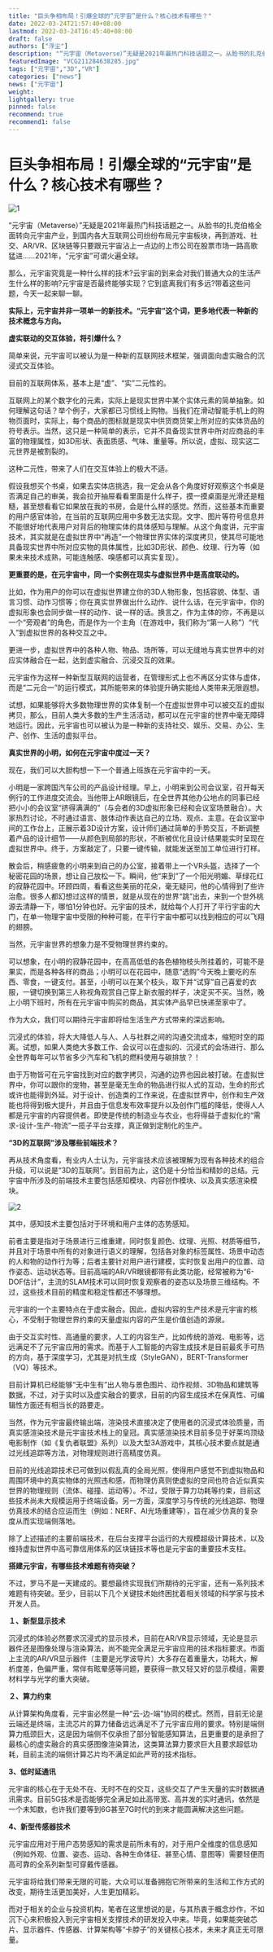 ```yaml
---
title: "巨头争相布局！引爆全球的“元宇宙”是什么？核心技术有哪些？"
date: 2022-03-24T21:57:40+08:00
lastmod: 2022-03-24T16:45:40+08:00
draft: false
authors: ["浮尘"]
description: "“元宇宙（Metaverse）”无疑是2021年最热门科技话题之一。从脸书的扎克伯格全面转向元宇宙产业，到国内各大互联网公司纷纷布局元宇宙板块，再到游戏、社交、AR/VR、区块链等只要跟元宇宙沾上一点边的上市公司在股票市场一路高歌猛进……2021年，“元宇宙”可谓火遍全球。"
featuredImage: "VCG211284638285.jpg"
tags: ["元宇宙","3D","VR"]
categories: ["news"]
news: ["元宇宙"]
weight: 
lightgallery: true
pinned: false
recommend: true
recommend1: false
---
```


# 巨头争相布局！引爆全球的“元宇宙”是什么？核心技术有哪些？

![1](2610e55f225749f1b3f410763c75c99b.jpg)

“元宇宙（Metaverse）”无疑是2021年最热门科技话题之一。从脸书的扎克伯格全面转向元宇宙产业，到国内各大互联网公司纷纷布局元宇宙板块，再到游戏、社交、AR/VR、区块链等只要跟元宇宙沾上一点边的上市公司在股票市场一路高歌猛进……2021年，“元宇宙”可谓火遍全球。

那么，元宇宙究竟是一种什么样的技术?云宇宙的到来会对我们普通大众的生活产生什么样的影响?元宇宙是否最终能够实现？它到底离我们有多远?带着这些问题，今天一起来聊一聊。

**实际上，元宇宙并非一项单一的新技术。“元宇宙”这个词，更多地代表一种新的技术概念与方向。**

**虚实联动的交互体验，将引爆什么？**

简单来说，元宇宙可以被认为是一种新的互联网技术框架，强调面向虚实融合的沉浸式交互体验。

目前的互联网体系，基本上是“虚”、“实”二元性的。

互联网上的某个数字化的元素，实际上是现实世界中某个实体元素的简单抽象。如何理解这句话？举个例子，大家都已习惯线上购物。当我们在滑动智能手机上的购物页面时，实际上，每个商品的图标就是现实中供货商货架上所对应的实体货品的符号表示。当然，这只是一种简单的表示，它并不具备现实世界中所对应商品的丰富的物理属性，如3D形状、表面质感、气味、重量等。所以说，虚拟、现实这二元世界是被割裂的。

这种二元性，带来了人们在交互体验上的极大不适。

假设我想买个书桌，如果去实体店挑选，我一定会从各个角度好好观察这个书桌是否满足自己的审美，我会拉开抽屉看看里面是什么样子，摸一摸桌面是光滑还是粗糙，甚至想看看它如果放在我的书房，会是什么样的感觉。然而，这些基本而重要的用户感官体验，在当前的互联网应用中多数无法实现。文字、图片等符号信息并不能很好地代表用户对背后的物理实体的具体感知与理解。从这个角度讲，元宇宙技术，其实就是在虚拟世界中“再造”一个物理世界实体的深度拷贝，使其尽可能地具备现实世界中所对应实物的具体属性，比如3D形状、颜色、纹理、行为等（如果未来技术成熟，可能连触感、嗅感都可以真实复现）。

**更重要的是，在元宇宙中，同一个实例在现实与虚拟世界中是高度联动的。**

比如，作为用户的你可以在虚拟世界建立你的3D人物形象，包括容貌、体型、语言习惯、动作习惯等；你在真实世界做出什么动作、说什么话，在元宇宙中，你的虚拟形象也会同步做一样的动作、说一样的话。换言之，作为主体的你，不再是以一个“旁观者”的角色，而是作为一个主角（在游戏中，我们称为“第一人称”）“代入”到虚拟世界的各种交互之中。

更进一步，虚拟世界中的各种人物、物品、场所等，可以无缝地与真实世界中的对应实体融合在一起，达到虚实融合、沉浸交互的效果。

元宇宙作为这样一种新型互联网的运营者，在管理形式上也不再区分实体与虚体，而是“二元合一”的运行模式，其所能带来的体验提升确实能给人类带来无限遐想。

试想，如果能够将大多数物理世界的实体复制一个在虚拟世界中可以被交互的虚拟拷贝，那么，目前人类大多数的生产生活活动，都可以在元宇宙的世界中毫无障碍地运行。因此，元宇宙也可以被认为是一种新的支持社交、娱乐、交易、办公、生产、创作、生活的虚拟平台。

**真实世界的小明，如何在元宇宙中度过一天？**

现在，我们可以大胆构想一下一个普通上班族在元宇宙中的一天。

小明是一家跨国汽车公司的产品设计经理。早上，小明来到公司会议室，召开每天例行的工作进度交流会。当他带上AR眼镜后，在全世界其他办公地点的同事已经把小小的会议室“挤得满满的”（与会者的3D虚拟形象已经和会议室场景融合）。大家热烈讨论，不时通过语言、肢体动作表达自己的立场、观点、主意。在会议室中间的工作台上，正展示着3D设计方案，设计师们通过简单的手势交互，不断调整着产品的设计细节——从颜色到局部的形状，不断被优化且设计结果能实时呈现在虚拟世界中。终于，方案敲定了，只要一键传输，就能发送至加工单位进行打样。

散会后，稍感疲惫的小明来到自己的办公室，接着带上一个VR头盔，选择了一个秘密花园的场景，想让自己放松一下。瞬间，他“来到”了一个阳光明媚、草绿花红的寂静花园中。环顾四周，看看这些美丽的花朵，毫无疑问，他的心情得到了些许治愈。很多人都幻想过这样的情景，就是从现在的世界“跳”出去，来到一个世外桃源去清静一下，哪怕1分钟也好。元宇宙的技术，就给每个人打开了平行宇宙的大门，在单一物理宇宙中受限的种种可能，在平行宇宙中都可以找到相应的可以飞翔的翅膀。

当然，元宇宙世界的想象力是不受物理世界约束的。

可以想象，在小明的寂静花园中，在高高低低的各色植物枝头所挂着的，可能不是果实，而是各种各样的商品；小明可以在花园中，随意“选购”今天晚上要吃的东西、零食，一键支付。甚至，小明可以在某个枝头，取下并“试穿”自己喜爱的衣服，一键切换到第三人称视角观赏自己穿上新衣服的样子，决定买不买。当然，晚上小明下班时，所有在元宇宙中购买的商品，其实体产品早已快递至家中了。

作为大众，我们可以期待元宇宙即将给生活生产方式带来的深远影响。

沉浸式的体验，将大大降低人与人、人与社群之间的沟通交流成本，缩短时空的距离。试想，如果人类绝大多数工作、会议可以在虚拟的、沉浸式的会场进行、那么全世界每年可以节省多少汽车和飞机的燃料使用与碳排放？！

由于万物皆可在元宇宙找到对应的数字拷贝，沟通的边界也因此被打破。在虚拟世界中，你可以跟你的宠物，甚至是毫无生命的物品进行拟人式的互动，生命的形式或许也能得到外延。对于设计、创造类的工作来说，在虚拟世界中，创作和生产效能也将得到极大提升，并且由于信息发布效率提升以及创作门槛的降低，使得人人都是元宇宙的内容提供者。即使是传统的制造业与农业，也将得益于虚拟化的“需求-设计-生产-物流”一揽子平台支撑，真正做到定制化的生产。

**“3D的互联网”涉及哪些前端技术？**

再从技术角度看，有业内人士认为，元宇宙技术应该被理解为现有各种技术的组合升级，可以说是“3D的互联网”。到目前为止，这仍是十分恰当和精妙的总结。元宇宙中所涉及的前端技术主要包括感知模块、内容创作模块、以及真实感渲染模块。

![2](e1950a1c22734219897b82ba0b7c7f6f.jpg)



其中，感知技术主要包括对于环境和用户主体的态势感知。

前者主要是指对于场景进行三维重建，同时恢复颜色、纹理、光照、材质等细节，并且对于场景中所有的对象进行语义的理解，包括各对象的标签属性、场景中动态的人和物的动作行为等；后者主要针对用户进行建模，实时恢复出用户的位置、动作姿态、运动状态等。目前高端的AR/VR眼镜都带有此类功能，经常被称为“6-DOF估计”，主流的SLAM技术可以同时恢复观察者的姿态以及场景三维结构。不过，这些技术目前的精度和稳定性都还不够理想。

元宇宙的一个主要特点在于虚实融合。因此，虚拟内容的生产技术是元宇宙的核心，不受制于物理世界约束的天量虚拟内容的产生是价值创造的源泉。

由于交互实时性、高通量的要求，人工的内容生产，比如传统的游戏、电影等，远远满足不了元宇宙应用的需求。而基于人工智能的内容生成技术是目前最炙手可热的方向，基于深度学习，尤其是对抗生成（StyleGAN），BERT-Transformer（VQ）等技术。

目前计算机已经能够“无中生有”出人物与景色图片、动作视频、3D物品和建筑等数据，不过，对于实时以及虚实融合的要求，目前的内容生成技术在保真性、可编辑性方面还有相当长的路要走。

当然，作为元宇宙最终输出端，渲染技术直接决定了使用者的沉浸式体验质量，而真实感渲染技术是元宇宙技术栈上的皇冠。真实感渲染技术目前多见于好莱坞顶级电影制作（如《复仇者联盟》系列）以及大型3A游戏中，其核心技术要点就是通过光线追踪等方法，对物理规则进行高精度仿真。

目前的光线追踪技术已可做到以假乱真的全局光照，使得用户感觉不到虚拟物品和周围环境中的真实物体的光照违和感，而物理仿真则使虚拟的空间也符合近似真实世界的物理规则（流体、碰撞、运动等）。不过，受限于算力功耗等约束，目前这些技术尚未大规模运用于终端设备。另一方面，深度学习与传统的光线追踪、物理仿真技术的结合应运而生（例如：NERF、AI光场重建等），旨在减少仿真的复杂度从而实现端侧落地。

除了上述描述的主要前端技术，在后台支撑平台运行的大规模超级计算技术，以及维持虚拟世界中高可靠信用体系的区块链技术等也是元宇宙的重要技术支柱。

**搭建元宇宙，有哪些技术难题有待突破？**

不过，罗马不是一天建成的。要想最终实现我们所期待的元宇宙，还有一系列技术难题有待突破。至少，目前以下几个关键技术始终困扰着相关领域的科学家与技术开发人员。

**１、新型显示技术**

沉浸式的体验必然要求沉浸式的显示技术，目前在AR/VR显示领域，无论是显示器件还是图像处理与渲染算法，尚不能完全满足元宇宙应用的技术指标要求。市面上主流的AR/VR显示器件（主要是光学波导片）大多存在着重量大，功耗大，解析度差，色偏严重，常伴有眩晕感等问题，要获得一款又轻又好的显示模组，需要材料学与光学的重大突破。

**２、算力约束**

从计算架构角度看，元宇宙必然是一种“云-边-端”协同的模式。然而，目前无论是云端还是终端，主流芯片的算力储备远远满足不了元宇宙应用的要求。特别是端侧算力瓶颈巨大，这是因为端侧不仅承担了部分智能感知算法，且更重要的是承担了最核心的虚实融合的真实感图像渲染算法，这类算法算力要求巨大且要求超低功耗，目前主流的端侧计算芯片均不满足如此严苛的技术指标。

**3、低时延通讯**

元宇宙的核心在于无处不在、无时不在的交互，这些交互了产生天量的实时数据通讯需求。目前5G技术是否能够完全满足如此高带宽、高并发的实时通讯，依然是一个未知数，也许我们要等到6G甚至7G时代的到来才能圆满解决这些问题。

**4、新型传感器技术**

元宇宙应用对于用户态势感知的需求是前所未有的，对于用户全维度的信息感知（例如外观、位置、姿态、运动、各种生命体征、甚至心情、意图等）需要轻便而高可靠的全系列新型可穿戴传感器。

元宇宙将给我们带来无限的可能，大众可以准备拥抱它所带来的生活和工作方式的改变，期待生活更加美好，人生更加精彩。

而对于相关的企业与投资机构，笔者在这里想说的是，与其热衷于概念炒作，不如沉下心来积极投入到元宇宙相关支撑技术的研发投入中来。毕竟，如果能突破芯片、显示器件、传感器、计算架构等“卡脖子”的关键核心技术，未来才真正无可限量。